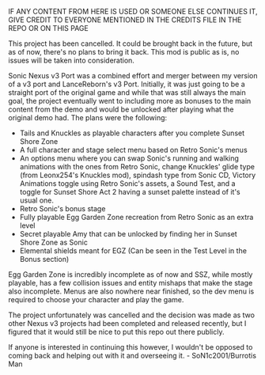 IF ANY CONTENT FROM HERE IS USED OR SOMEONE ELSE CONTINUES IT, GIVE CREDIT TO EVERYONE MENTIONED IN THE CREDITS FILE IN THE REPO OR ON THIS PAGE

This project has been cancelled. It could be brought back in the future, but as of now, there's no plans to bring it back. This mod is public as is, no issues will be taken into consideration.

Sonic Nexus v3 Port was a combined effort and merger between my version of a v3 port and LanceReborn's v3 Port. Initially, it was just going to be a straight port of the original game and while that was still always the main goal, the project eventually went to including more as bonuses to the main content from the demo and would be unlocked after playing what the original demo had. The plans were the following:

- Tails and Knuckles as playable characters after you complete Sunset Shore Zone
- A full character and stage select menu based on Retro Sonic's menus
- An options menu where you can swap Sonic's running and walking animations with the ones from Retro Sonic, change Knuckles' glide type (from Leonx254's Knuckles mod), spindash type from Sonic CD, Victory Animations toggle using Retro Sonic's assets, a Sound Test, and a toggle for Sunset Shore Act 2 having a sunset palette instead of it's usual one.
- Retro Sonic's bonus stage
- Fully playable Egg Garden Zone recreation from Retro Sonic as an extra level
- Secret playable Amy that can be unlocked by finding her in Sunset Shore Zone as Sonic
- Elemental shields meant for EGZ (Can be seen in the Test Level in the Bonus section)

Egg Garden Zone is incredibly incomplete as of now and SSZ, while mostly playable, has a few collision issues and entity mishaps that make the stage also incomplete. Menus are also nowhere near finished, so the dev menu is required to choose your character and play the game.

The project unfortunately was cancelled and the decision was made as two other Nexus v3 projects had been completed and released recently, but I figured that it would still be nice to put this repo out there publicly. 


If anyone is interested in continuing this however, I wouldn't be opposed to coming back and helping out with it and overseeing it. - SoN1c2001/Burrotis Man
